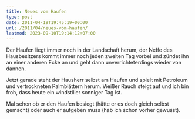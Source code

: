 ```yaml
---
title: Neues vom Haufen
type: post
date: 2011-04-19T19:45:19+00:00
url: /2011/04/neues-vom-haufen/
lastmod: 2023-09-10T19:14:12+07:00
---
```

Der Haufen liegt immer noch in der Landschaft herum, der Neffe des Hausbesitzers kommt immer noch jeden zweiten Tag vorbei und zündet ihn an einer anderen Ecke an und geht dann unverrichteterdings wieder von dannen.

Jetzt gerade steht der Hausherr selbst am Haufen und spielt mit Petroleum und vertrockneten Palmblättern herum. Weißer Rauch steigt auf und ich bin froh, dass heute ein windstiller sonniger Tag ist.

Mal sehen ob er den Haufen besiegt (hätte er es doch gleich selbst gemacht) oder auch er aufgeben muss (hab ich schon vorher gewusst).
